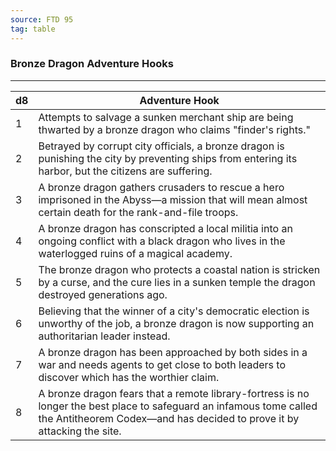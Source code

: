 ```yaml
---
source: FTD 95
tag: table
---
```


### Bronze Dragon Adventure Hooks
---
|d8|Adventure Hook|
|----|------------|
|1|Attempts to salvage a sunken merchant ship are being thwarted by a bronze dragon who claims "finder's rights."|
|2|Betrayed by corrupt city officials, a bronze dragon is punishing the city by preventing ships from entering its harbor, but the citizens are suffering.|
|3|A bronze dragon gathers crusaders to rescue a hero imprisoned in the Abyss—a mission that will mean almost certain death for the rank-and-file troops.|
|4|A bronze dragon has conscripted a local militia into an ongoing conflict with a black dragon who lives in the waterlogged ruins of a magical academy.|
|5|The bronze dragon who protects a coastal nation is stricken by a curse, and the cure lies in a sunken temple the dragon destroyed generations ago.|
|6|Believing that the winner of a city's democratic election is unworthy of the job, a bronze dragon is now supporting an authoritarian leader instead.|
|7|A bronze dragon has been approached by both sides in a war and needs agents to get close to both leaders to discover which has the worthier claim.|
|8|A bronze dragon fears that a remote library-fortress is no longer the best place to safeguard an infamous tome called the Antitheorem Codex—and has decided to prove it by attacking the site.|
